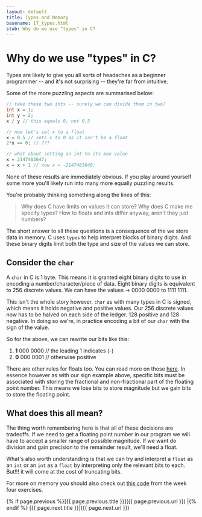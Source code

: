 ```yaml
---
layout: default
title: Types and Memory
basename: 17_types.html
stub: Why do we use "types" in C?
---
```

# Why do we use "types" in C?

Types are likely to give you all sorts of headaches as a beginner programmer --
and it's not surprising -- they're far from intuitive.

Some of the more puzzling aspects are summarised below:
```c
// take these two ints -- surely we can divide them in two?
int x = 1;
int y = 2;
x / y // this equals 0, not 0.5

// now let's set x to a float
x = 0.5 // sets x to 0 as it can't be a float
2*x == 0; // ???

// what about setting an int to its max value
x = 2147483647;
x = x + 1 // now x = -2147483648;
```
None of these results are immediately obvious. If you play around yourself some more
you'll likely run into many more equally puzzling results.

You're probably thinking something along the lines of this:
> Why does C have limits on values it can store?
> Why does C make me specify types?
> How to floats and ints differ anyway, aren't they just numbers?

The short answer to all these questions is a consequence of the we store data in memory. C uses ```types``` to help interpret blocks of binary digits. And these binary
digits limit both the type and size of the values we can store.

## Consider the ```char```
A ```char``` in C is 1 byte. This means it is granted eight binary digits to
use in encoding a number/character/piece of data.
Eight binary digits is equivalent to 256 discrete values.
We can have the values ->
0000 0000 to 1111 1111.

This isn't the whole story however. ```char``` as with many types in C is signed,
which means it holds negative and positive values. Our 256 discrete values now has to be halved on each side of the ledger.
128 positive and 128 negative. In doing so we're, in practice encoding a bit of our ```char``` with the sign of the value.

So for the above, we can rewrite our bits like this:

1. **1** 000 0000 // the leading 1 indicates (-)
2. **0** 000 0001 // otherwise positive

There are other rules for floats too. You can
read more on those [here][1]. In essence however as with our sign example above,
specific bits must be associated with storing
the fractional and non-fractional part of the floating point number.
This means we lose bits to store magnitude but we gain bits to store the floating point.

## What does this all mean?
The thing worth remembering here is that
all of these decisions are tradeoffs.
If we need to get a floating point number
in our program we will have to accept a smaller range of possible magnitude.
If we want do division and gain precision to the remainder result, we'll need a float.

What's also worth understanding is that we can
try and interpret a ```float``` as an ```int``` or an ```int``` as a ```float``` by interpreting only the relevant bits to each.
But!!! it will come at the cost of truncating bits.

For more on memory you should also check out [this code]({{site.url}}/labs/week4/memory) from the week four exercises.

[1]: http://www.cs.yale.edu/homes/aspnes/pinewiki/C(2f)FloatingPoint.html

{% if page.previous %}[{{ page.previous.title }}]({{ page.previous.url }}) \|{% endif %}
[{{ page.next.title }}]({{ page.next.url }})
